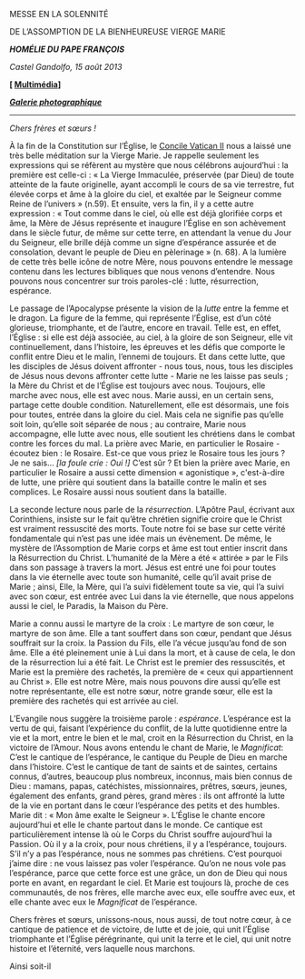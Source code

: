 MESSE EN LA SOLENNITÉ

DE L’ASSOMPTION DE LA BIENHEUREUSE VIERGE MARIE

***HOMÉLIE DU PAPE FRANÇOIS***

*Castel Gandolfo, 15 août 2013*

**[ [Multimédia](https://www.vatican.va/content/francesco/fr/events/event.dir.html/content/vaticanevents/fr/2013/8/15/papa-francesco_20130815_omelia-assunzione.html)]**

***[Galerie photographique](http://www.photogallery.va/content/photogallery/fr/celebrazioni-liturgiche/15agosto2013.html)***

_____________________________________

*Chers frères et sœurs !*

À la fin de la Constitution sur l’Église, le [Concile Vatican II](http://www.vatican.va/archive/hist_councils/ii_vatican_council/index_fr.htm) nous a laissé une très belle méditation sur la Vierge Marie. Je rappelle seulement les expressions qui se réfèrent au mystère que nous célébrons aujourd’hui : la première est celle-ci : « La Vierge Immaculée, préservée (par Dieu) de toute atteinte de la faute originelle, ayant accompli le cours de sa vie terrestre, fut élevée corps et âme à la gloire du ciel, et exaltée par le Seigneur comme Reine de l’univers » (n.59). Et ensuite, vers la fin, il y a cette autre expression : « Tout comme dans le ciel, où elle est déjà glorifiée corps et âme, la Mère de Jésus représente et inaugure l’Église en son achèvement dans le siècle futur, de même sur cette terre, en attendant la venue du Jour du Seigneur, elle brille déjà comme un signe d’espérance assurée et de consolation, devant le peuple de Dieu en pèlerinage » (n. 68). A la lumière de cette très belle icône de notre Mère, nous pouvons entendre le message contenu dans les lectures bibliques que nous venons d’entendre. Nous pouvons nous concentrer sur trois paroles-clé : lutte, résurrection, espérance.

Le passage de l’Apocalypse présente la vision de la *lutte* entre la femme et le dragon. La figure de la femme, qui représente l’Église, est d’un côté glorieuse, triomphante, et de l’autre, encore en travail. Telle est, en effet, l’Église : si elle est déjà associée, au ciel, à la gloire de son Seigneur, elle vit continuellement, dans l’histoire, les épreuves et les défis que comporte le conflit entre Dieu et le malin, l’ennemi de toujours. Et dans cette lutte, que les disciples de Jésus doivent affronter - nous tous, nous, tous les disciples de Jésus nous devons affronter cette lutte - Marie ne les laisse pas seuls ; la Mère du Christ et de l’Église est toujours avec nous. Toujours, elle marche avec nous, elle est avec nous. Marie aussi, en un certain sens, partage cette double condition. Naturellement, elle est désormais, une fois pour toutes, entrée dans la gloire du ciel. Mais cela ne signifie pas qu’elle soit loin, qu’elle soit séparée de nous ; au contraire, Marie nous accompagne, elle lutte avec nous, elle soutient les chrétiens dans le combat contre les forces du mal. La prière avec Marie, en particulier le Rosaire - écoutez bien : le Rosaire. Est-ce que vous priez le Rosaire tous les jours ? Je ne sais… *[la foule crie : Oui !]* C’est sûr ? Et bien la prière avec Marie, en particulier le Rosaire a aussi cette dimension « agonistique », c'est-à-dire de lutte, une prière qui soutient dans la bataille contre le malin et ses complices. Le Rosaire aussi nous soutient dans la bataille.

La seconde lecture nous parle de la *résurrection*. L’Apôtre Paul, écrivant aux Corinthiens, insiste sur le fait qu’être chrétien signifie croire que le Christ est vraiment ressuscité des morts. Toute notre foi se base sur cette vérité fondamentale qui n’est pas une idée mais un évènement. De même, le mystère de l’Assomption de Marie corps et âme est tout entier inscrit dans la Résurrection du Christ. L’humanité de la Mère a été « attirée » par le Fils dans son passage à travers la mort. Jésus est entré une foi pour toutes dans la vie éternelle avec toute son humanité, celle qu’il avait prise de Marie ; ainsi, Elle, la Mère, qui l’a suivi fidèlement toute sa vie, qui l’a suivi avec son cœur, est entrée avec Lui dans la vie éternelle, que nous appelons aussi le ciel, le Paradis, la Maison du Père.

Marie a connu aussi le martyre de la croix : Le martyre de son cœur, le martyre de son âme. Elle a tant souffert dans son cœur, pendant que Jésus souffrait sur la croix. la Passion du Fils, elle l’a vécue jusqu’au fond de son âme. Elle a été pleinement unie à Lui dans la mort, et à cause de cela, le don de la résurrection lui a été fait. Le Christ est le premier des ressuscités, et Marie est la première des rachetés, la première de « ceux qui appartiennent au Christ ». Elle est notre Mère, mais nous pouvons dire aussi qu’elle est notre représentante, elle est notre sœur, notre grande sœur, elle est la première des rachetés qui est arrivée au ciel.

L’Evangile nous suggère la troisième parole : *espérance*. L’espérance est la vertu de qui, faisant l’expérience du conflit, de la lutte quotidienne entre la vie et la mort, entre le bien et le mal, croit en la Résurrection du Christ, en la victoire de l’Amour. Nous avons entendu le chant de Marie, le *Magnificat*: C’est le cantique de l’espérance, le cantique du Peuple de Dieu en marche dans l’histoire. C’est le cantique de tant de saints et de saintes, certains connus, d’autres, beaucoup plus nombreux, inconnus, mais bien connus de Dieu : mamans, papas, catéchistes, missionnaires, prêtres, sœurs, jeunes, également des enfants, grand pères, grand mères : ils ont affronté la lutte de la vie en portant dans le cœur l’espérance des petits et des humbles. Marie dit : « Mon âme exalte le Seigneur ». L’Église le chante encore aujourd’hui et elle le chante partout dans le monde. Ce cantique est particulièrement intense là où le Corps du Christ souffre aujourd’hui la Passion. Où il y a la croix, pour nous chrétiens, il y a l’espérance, toujours. S’il n’y a pas l’espérance, nous ne sommes pas chrétiens. C’est pourquoi j’aime dire : ne vous laissez pas voler l’espérance. Qu’on ne nous vole pas l’espérance, parce que cette force est une grâce, un don de Dieu qui nous porte en avant, en regardant le ciel. Et Marie est toujours là, proche de ces communautés, de nos frères, elle marche avec eux, elle souffre avec eux, et elle chante avec eux le *Magnificat* de l’espérance.

Chers frères et sœurs, unissons-nous, nous aussi, de tout notre cœur, à ce cantique de patience et de victoire, de lutte et de joie, qui unit l’Église triomphante et l’Église pérégrinante, qui unit la terre et le ciel, qui unit notre histoire et l’éternité, vers laquelle nous marchons.

Ainsi soit-il